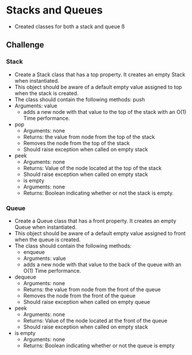 # Stacks and Queues

-   Created classes for both a stack and queue
    ß

## Challenge

### Stack

-   Create a Stack class that has a top property. It creates an empty Stack when instantiated.
-   This object should be aware of a default empty value assigned to top when the stack is created.
-   The class should contain the following methods:
    push
-   Arguments: value
    -   adds a new node with that value to the top of the stack with an O(1) Time performance.
-   pop
    -   Arguments: none
    -   Returns: the value from node from the top of the stack
    -   Removes the node from the top of the stack
    -   Should raise exception when called on empty stack
-   peek
    -   Arguments: none
    -   Returns: Value of the node located at the top of the stack
    -   Should raise exception when called on empty stack
    -   is empty
    -   Arguments: none
    -   Returns: Boolean indicating whether or not the stack is empty.

### Queue

-   Create a Queue class that has a front property. It creates an empty Queue when instantiated.
-   This object should be aware of a default empty value assigned to front when the queue is created.
-   The class should contain the following methods:
    -   enqueue
    -   Arguments: value
    -   adds a new node with that value to the back of the queue with an O(1) Time performance.
-   dequeue
    -   Arguments: none
    -   Returns: the value from node from the front of the queue
    -   Removes the node from the front of the queue
    -   Should raise exception when called on empty queue
-   peek
    -   Arguments: none
    -   Returns: Value of the node located at the front of the queue
    -   Should raise exception when called on empty stack
-   is empty
    -   Arguments: none
    -   Returns: Boolean indicating whether or not the queue is empty
